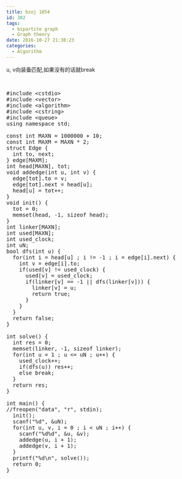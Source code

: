 ```yaml
---
title: bzoj 1854
id: 302
tags:
  - bipartite graph
  - Graph theory
date: 2016-10-27 21:38:23
categories:
  - Algorithm
---
```


u, v向装备匹配,如果没有的话就break

&nbsp;
<pre class="lang:c++ decode:true">#include &lt;cstdio&gt;
#include &lt;vector&gt;
#include &lt;algorithm&gt;
#include &lt;cstring&gt;
#include &lt;queue&gt;
using namespace std;

const int MAXN = 1000000 + 10;
const int MAXM = MAXN * 2;
struct Edge {
  int to, next;
} edge[MAXM];
int head[MAXN], tot;
void addedge(int u, int v) {
  edge[tot].to = v;
  edge[tot].next = head[u];
  head[u] = tot++;
}
void init() {
  tot = 0;
  memset(head, -1, sizeof head);
}
int linker[MAXN];
int used[MAXN];
int used_clock;
int uN;
bool dfs(int u) {
  for(int i = head[u] ; i != -1 ; i = edge[i].next) {
    int v = edge[i].to;
    if(used[v] != used_clock) {
      used[v] = used_clock;
      if(linker[v] == -1 || dfs(linker[v])) {
        linker[v] = u;
        return true;
      }
    }
  }
  return false;
}

int solve() {
  int res = 0;
  memset(linker, -1, sizeof linker);
  for(int u = 1 ; u &lt;= uN ; u++) {
    used_clock++;
    if(dfs(u)) res++;
    else break;
  }
  return res;
}

int main() {
//freopen("data", "r", stdin);
  init();
  scanf("%d", &amp;uN);
  for(int u, v, i = 0 ; i &lt; uN ; i++) {
    scanf("%d%d", &amp;u, &amp;v);
    addedge(u, i + 1);
    addedge(v, i + 1);
  }
  printf("%d\n", solve());
  return 0;
}
</pre>
&nbsp;